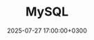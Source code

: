 ---
title: MySQL
slug: "mysql"
date: 2025-07-27 17:00:00+0300
description: 
image:

# Badge style
style:
    background: "#00758F"
    color: "#FFFFFF"
---